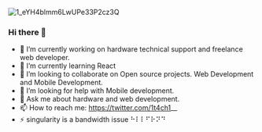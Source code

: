 ![1_eYH4blmm6LwUPe33P2cz3Q](https://user-images.githubusercontent.com/27871013/189803595-205b329b-d0be-4fb4-bd05-6b29b382a271.JPG)


### Hi there 👋



- 🔭 I’m currently working on hardware technical support and freelance web developer.
- 🌱 I’m currently learning React
- 👯 I’m looking to collaborate on Open source projects. Web Development and Mobile Development. 
- 🤔 I’m looking for help with Mobile development.
- 💬 Ask me about hardware and web development.
- 📫 How to reach me: https://twitter.com/1t4ch1__
- ⚡ singularity is a bandwidth issue ⠓⠇⠇⠋⠗⠝⠙


<!--
**Pascalrender/pascalrender** is a ✨ _special_ ✨ repository because its `README.md` (this file) appears on your GitHub profile.

Here are some ideas to get you started:

- 🔭 I’m currently working on ...
- 🌱 I’m currently learning ...
- 👯 I’m looking to collaborate on ...
- 🤔 I’m looking for help with ...
- 💬 Ask me about ...
- 📫 How to reach me: ...
- 😄 Pronouns: ...
- ⚡ Fun fact: ...
-->
